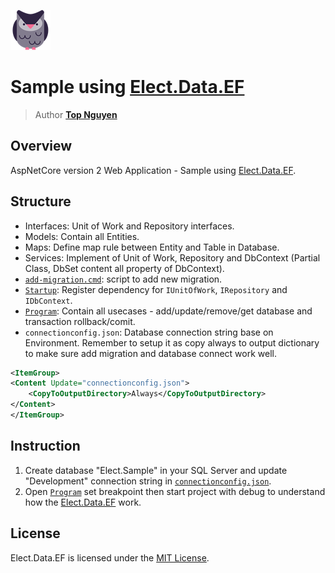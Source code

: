 ﻿![Logo](../../../Logo.png)
# Sample using [Elect.Data.EF](../../../src/Data/Elect.Data.EF/README.md)
> Author [**Top Nguyen**](http://topnguyen.com)

## Overview

AspNetCore version 2 Web Application - Sample using [Elect.Data.EF](../../../src/Data/Elect.Data.EF/README.md).

## Structure  

- Interfaces: Unit of Work and Repository interfaces.
- Models: Contain all Entities.
- Maps: Define map rule between Entity and Table in Database.
- Services: Implement of Unit of Work, Repository and DbContext (Partial Class, DbSet content all property of DbContext).
- [`add-migration.cmd`](add-migration.cmd): script to add new migration.
- [`Startup`](Startup.cs): Register dependency for `IUnitOfWork`, `IRepository` and `IDbContext`.
- [`Program`](Program.cs): Contain all usecases - add/update/remove/get database and transaction rollback/comit.
- `connectionconfig.json`: Database connection string base on Environment. Remember to setup it as copy always to output dictionary to make sure add migration and database connect work well.
```xml
<ItemGroup>
<Content Update="connectionconfig.json">
    <CopyToOutputDirectory>Always</CopyToOutputDirectory>
</Content>
</ItemGroup>
```

## Instruction
1. Create database "Elect.Sample" in your SQL Server and update "Development" connection string in [`connectionconfig.json`](connectionconfig.json).
2. Open [`Program`](Program.cs) set breakpoint then start project with debug to understand how the [Elect.Data.EF](../../../src/Data/Elect.Data.EF/README.md) work.

## License
Elect.Data.EF is licensed under the [MIT License](../../../LICENSE).